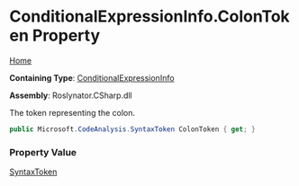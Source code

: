 # ConditionalExpressionInfo\.ColonToken Property

[Home](../../../../../README.md)

**Containing Type**: [ConditionalExpressionInfo](../README.md)

**Assembly**: Roslynator\.CSharp\.dll

  
The token representing the colon\.

```csharp
public Microsoft.CodeAnalysis.SyntaxToken ColonToken { get; }
```

### Property Value

[SyntaxToken](https://docs.microsoft.com/en-us/dotnet/api/microsoft.codeanalysis.syntaxtoken)

